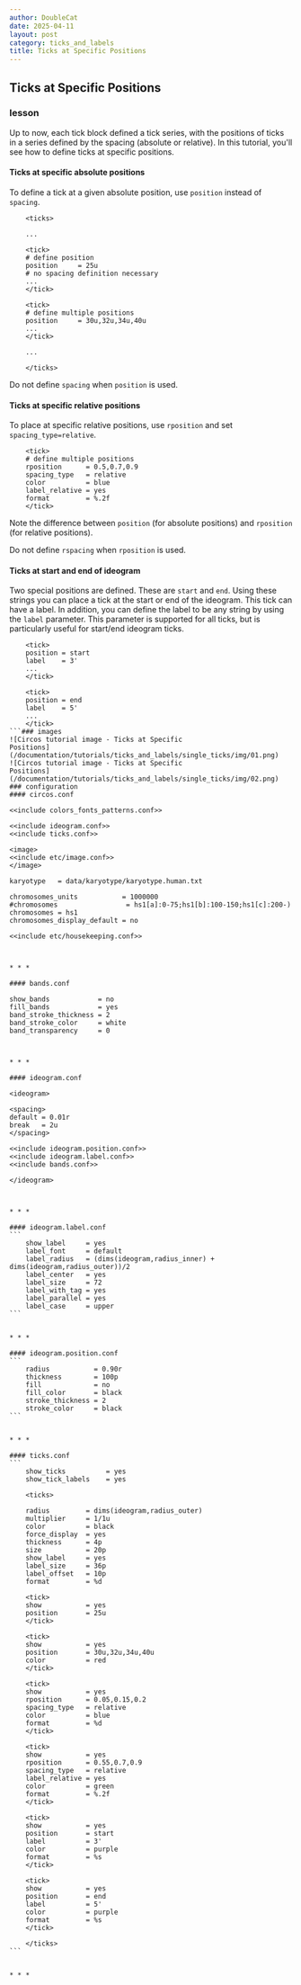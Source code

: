 ```yaml
---
author: DoubleCat
date: 2025-04-11
layout: post
category: ticks_and_labels
title: Ticks at Specific Positions
---
```


## Ticks at Specific Positions
### lesson
Up to now, each tick block defined a tick series, with the positions of ticks
in a series defined by the spacing (absolute or relative). In this tutorial,
you'll see how to define ticks at specific positions.

#### Ticks at specific absolute positions
To define a tick at a given absolute position, use `position` instead of
`spacing`.

```    
    <ticks>
    
    ...
    
    <tick>
    # define position 
    position     = 25u
    # no spacing definition necessary
    ...
    </tick>
    
    <tick>
    # define multiple positions
    position     = 30u,32u,34u,40u
    ...
    </tick>
    
    ...
    
    </ticks>
```
Do not define `spacing` when `position` is used.

#### Ticks at specific relative positions
To place at specific relative positions, use `rposition` and set
`spacing_type=relative`.

```    
    <tick>
    # define multiple positions
    rposition      = 0.5,0.7,0.9
    spacing_type   = relative
    color          = blue
    label_relative = yes
    format         = %.2f
    </tick>
```
Note the difference between `position` (for absolute positions) and
`rposition` (for relative positions).

Do not define `rspacing` when `rposition` is used.

#### Ticks at start and end of ideogram
Two special positions are defined. These are `start` and `end`. Using these
strings you can place a tick at the start or end of the ideogram. This tick
can have a label. In addition, you can define the label to be any string by
using the `label` parameter. This parameter is supported for all ticks, but is
particularly useful for start/end ideogram ticks.

```    
    <tick>
    position = start
    label    = 3'
    ...
    </tick>
    
    <tick>
    position = end
    label    = 5'
    ...
    </tick>
```### images
![Circos tutorial image - Ticks at Specific
Positions](/documentation/tutorials/ticks_and_labels/single_ticks/img/01.png)
![Circos tutorial image - Ticks at Specific
Positions](/documentation/tutorials/ticks_and_labels/single_ticks/img/02.png)
### configuration
#### circos.conf
```    
    <<include colors_fonts_patterns.conf>>
    
    <<include ideogram.conf>>
    <<include ticks.conf>>
    
    <image>
    <<include etc/image.conf>>
    </image>
    
    karyotype   = data/karyotype/karyotype.human.txt
    
    chromosomes_units           = 1000000
    #chromosomes                 = hs1[a]:0-75;hs1[b]:100-150;hs1[c]:200-)
    chromosomes = hs1
    chromosomes_display_default = no
    
    <<include etc/housekeeping.conf>>
```
  

* * *

#### bands.conf
```    
    show_bands            = no
    fill_bands            = yes
    band_stroke_thickness = 2
    band_stroke_color     = white
    band_transparency     = 0
```
  

* * *

#### ideogram.conf
```    
    <ideogram>
    
    <spacing>
    default = 0.01r
    break   = 2u
    </spacing>
    
    <<include ideogram.position.conf>>
    <<include ideogram.label.conf>>
    <<include bands.conf>>
    
    </ideogram>
``````
  

* * *

#### ideogram.label.conf
```    
    show_label     = yes
    label_font     = default
    label_radius   = (dims(ideogram,radius_inner) + dims(ideogram,radius_outer))/2
    label_center   = yes
    label_size     = 72
    label_with_tag = yes
    label_parallel = yes
    label_case     = upper
```
  

* * *

#### ideogram.position.conf
```    
    radius           = 0.90r
    thickness        = 100p
    fill             = no
    fill_color       = black
    stroke_thickness = 2
    stroke_color     = black
```
  

* * *

#### ticks.conf
```    
    show_ticks          = yes
    show_tick_labels    = yes
    
    <ticks>
    
    radius         = dims(ideogram,radius_outer)
    multiplier     = 1/1u
    color          = black
    force_display  = yes
    thickness      = 4p
    size           = 20p
    show_label     = yes
    label_size     = 36p
    label_offset   = 10p
    format         = %d
    
    <tick>
    show           = yes
    position       = 25u
    </tick>
    
    <tick>
    show           = yes
    position       = 30u,32u,34u,40u
    color          = red
    </tick>
    
    <tick>
    show           = yes
    rposition      = 0.05,0.15,0.2
    spacing_type   = relative
    color          = blue
    format         = %d
    </tick>
    
    <tick>
    show           = yes
    rposition      = 0.55,0.7,0.9
    spacing_type   = relative
    label_relative = yes
    color          = green
    format         = %.2f
    </tick>
    
    <tick>
    show           = yes
    position       = start
    label          = 3'
    color          = purple
    format         = %s
    </tick>
    
    <tick>
    show           = yes
    position       = end
    label          = 5'
    color          = purple
    format         = %s
    </tick>
    
    </ticks>
```
  

* * *
